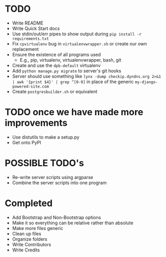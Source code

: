 # TODO
- Write README
- Write Quick Start docs
- Use stdin/out/err pipes to show output during `pip install -r requirements.txt`
- Fix `cpvirtualenv` bug in `virtualenvwrapper.sh` or create our own replacement
- Ensure the existence of all programs used
  - E.g., pip, virtualenv, virtualenvwrapper, bash, git
- Create and use the `dpb-default` virtualenv
- Add `python manage.py migrate` to server's git hooks
- Server should use something like `lynx -dump checkip.dyndns.org 2>&1 | awk '{print $4}' | grep ^[0-9]` in place of the generic `my-django-powered-site.com`
- Create `postgresbuilder.sh` or equivalent


# TODO once we have made more improvements
- Use distutils to make a setup.py
- Get onto PyPI


# POSSIBLE TODO's
- Re-write server scripts using argparse
- Combine the server scripts into one program


# Completed
- Add Bootstrap and Non-Bootstrap options
- Make it so everything can be relative rather than absolute
- Make more files generic
- Clean up files
- Organize folders
- Write Contributors
- Write Credits
